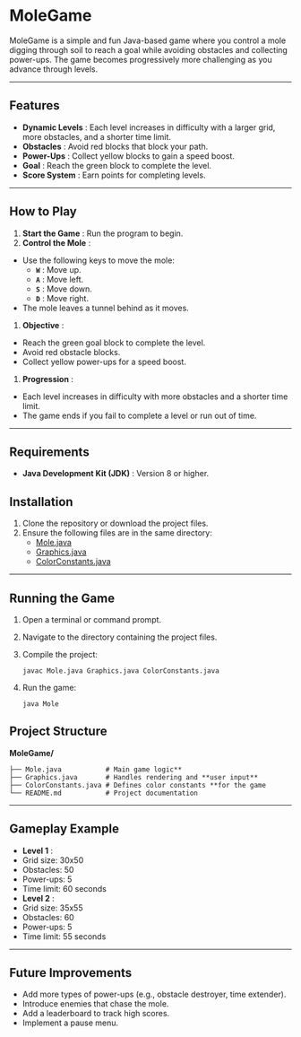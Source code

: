 # MoleGame

MoleGame is a simple and fun Java-based game where you control a mole digging through soil to reach a goal while avoiding obstacles and collecting power-ups. The game becomes progressively more challenging as you advance through levels.

---

## Features

* **Dynamic Levels** : Each level increases in difficulty with a larger grid, more obstacles, and a shorter time limit.
* **Obstacles** : Avoid red blocks that block your path.
* **Power-Ups** : Collect yellow blocks to gain a speed boost.
* **Goal** : Reach the green block to complete the level.
* **Score System** : Earn points for completing levels.

---

## How to Play

1. **Start the Game** : Run the program to begin.
2. **Control the Mole** :

* Use the following keys to move the mole:
  * **`W`** : Move up.
  * **`A`** : Move left.
  * **`S`** : Move down.
  * **`D`** : Move right.
* The mole leaves a tunnel behind as it moves.

1. **Objective** :

* Reach the green goal block to complete the level.
* Avoid red obstacle blocks.
* Collect yellow power-ups for a speed boost.

1. **Progression** :

* Each level increases in difficulty with more obstacles and a shorter time limit.
* The game ends if you fail to complete a level or run out of time.

---

## Requirements

* **Java Development Kit (JDK)** : Version 8 or higher.



## Installation

1. Clone the repository or download the project files.
2. Ensure the following files are in the same directory:
   * [Mole.java](vscode-file://vscode-app/c:/Users/david.dashti/AppData/Local/Programs/Microsoft%20VS%20Code/resources/app/out/vs/code/electron-sandbox/workbench/workbench.html)
   * [Graphics.java](vscode-file://vscode-app/c:/Users/david.dashti/AppData/Local/Programs/Microsoft%20VS%20Code/resources/app/out/vs/code/electron-sandbox/workbench/workbench.html)
   * [ColorConstants.java](vscode-file://vscode-app/c:/Users/david.dashti/AppData/Local/Programs/Microsoft%20VS%20Code/resources/app/out/vs/code/electron-sandbox/workbench/workbench.html)

---

## Running the Game

1. Open a terminal or command prompt.
2. Navigate to the directory containing the project files.
3. Compile the project:

   ```
   javac Mole.java Graphics.java ColorConstants.java
   ```
4. Run the game:

   ```
   java Mole
   ```

## Project Structure

**MoleGame/**

```
├── Mole.java           # Main game logic**
├── Graphics.java       # Handles rendering and **user input**
├── ColorConstants.java # Defines color constants **for the game
└── README.md           # Project documentation
```

---

## Gameplay Example

* **Level 1** :
* Grid size: 30x50
* Obstacles: 50
* Power-ups: 5
* Time limit: 60 seconds
* **Level 2** :
* Grid size: 35x55
* Obstacles: 60
* Power-ups: 5
* Time limit: 55 seconds

---

## Future Improvements

* Add more types of power-ups (e.g., obstacle destroyer, time extender).
* Introduce enemies that chase the mole.
* Add a leaderboard to track high scores.
* Implement a pause menu.
